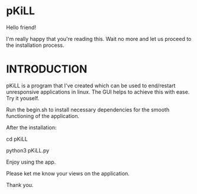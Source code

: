 # pKiLL

Hello friend!

I'm really happy that you're reading this.
Wait no more and let us proceed to the installation process.


INTRODUCTION
============
pKiLL is a program that I've created which can be used to end/restart unresponsive applications in linux. The GUI helps to achieve this with ease. Try it youself.

Run the begin.sh to install necessary dependencies for the smooth functioning of the application.

After the installation:

cd pKiLL

python3 pKiLL.py


Enjoy using the app.


Please ket me know your views on the application.

Thank you.
